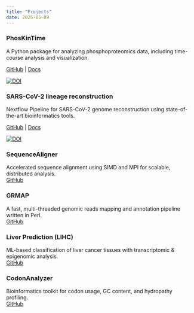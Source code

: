 ```yaml
---
title: "Projects"
date: 2025-05-09
---
```

 
### PhosKinTime  
A Python package for analyzing phosphoproteomics data, including time-course analysis and visualization.  

[GitHub](https://github.com/bibymaths/phoskintime) | [Docs](https://bibymaths.github.io/phoskintime/) 

[![DOI](https://zenodo.org/badge/DOI/10.5281/zenodo.15351017.svg)](https://doi.org/10.5281/zenodo.15351017) 
 
### SARS-CoV-2 lineage reconstruction
Nextflow Pipeline for SARS-CoV-2 genome reconstruction using state-of-the-art bioinformatics tools.   

[GitHub](https://github.com/bibymaths/nf-illumina2lineage) | [Docs](https://bibymaths.github.io/nf-illumina2lineage/)  
 
[![DOI](https://zenodo.org/badge/697021623.svg)](https://doi.org/10.5281/zenodo.15376064)

### SequenceAligner
Accelerated sequence alignment using SIMD and MPI for scalable, distributed analysis.  
[GitHub](https://github.com/bibymaths/SequenceAligner)

### GRMAP
A fast, multi-threaded genomic reads mapping and annotation pipeline written in Perl.  
[GitHub](https://github.com/bibymaths/grmap)

### Liver Prediction (LIHC)
ML-based classification of liver cancer tissues with transcriptomic & epigenomic analysis.  
[GitHub](https://github.com/bibymaths/liver_prediction)

### CodonAnalyzer
Bioinformatics toolkit for codon usage, GC content, and hydropathy profiling.  
[GitHub](https://github.com/bibymaths/codonanalyzer)
